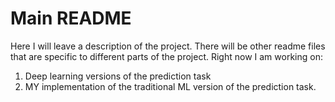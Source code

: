 # Main README

Here I will leave a description of the project. There will be other readme files that are specific to different parts of the project. Right now I am working on: 

1. Deep learning versions of the prediction task
2. MY implementation of the traditional ML version of the prediction task.


